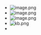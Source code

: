 - ![image.png](../assets/image_1707763189364_0.png)
- ![image.png](../assets/image_1707763930923_0.png)
- ![image.png](../assets/image_1707767518160_0.png)
- ![kb.png](../assets/kb_1707775436370_0.png)
-
